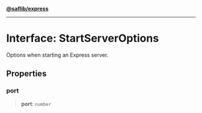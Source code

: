 [**@saflib/express**](../index.md)

***

# Interface: StartServerOptions

Options when starting an Express server.

## Properties

### port

> **port**: `number`
